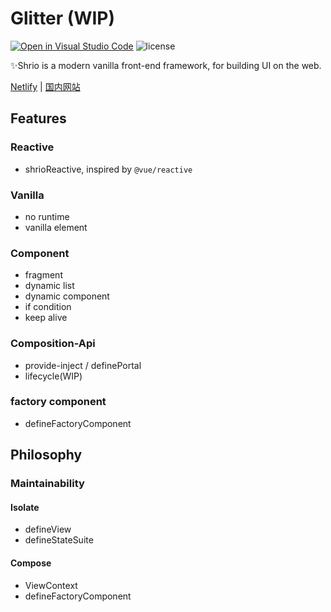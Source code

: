 # Glitter (WIP)

[![Open in Visual Studio Code](https://open.vscode.dev/badges/open-in-vscode.svg)](https://open.vscode.dev/Akimotorakiyu/glitter) ![license](https://img.shields.io/github/license/Akimotorakiyu/shrio)

✨Shrio is a modern vanilla front-end framework, for building UI on the web.

[Netlify](https://clever-rosalind-9cee08.netlify.app/) | [国内网站](https://shrio-8gz68v9mba15d6fa-1259330986.ap-shanghai.app.tcloudbase.com/)

## Features

### Reactive

- shrioReactive, inspired by `@vue/reactive`

### Vanilla

- no runtime
- vanilla element

### Component

- fragment
- dynamic list
- dynamic component
- if condition
- keep alive

### Composition-Api

- provide-inject / definePortal
- lifecycle(WIP)

### factory component

- defineFactoryComponent

## Philosophy

### Maintainability

#### Isolate

- defineView
- defineStateSuite

#### Compose

- ViewContext
- defineFactoryComponent
